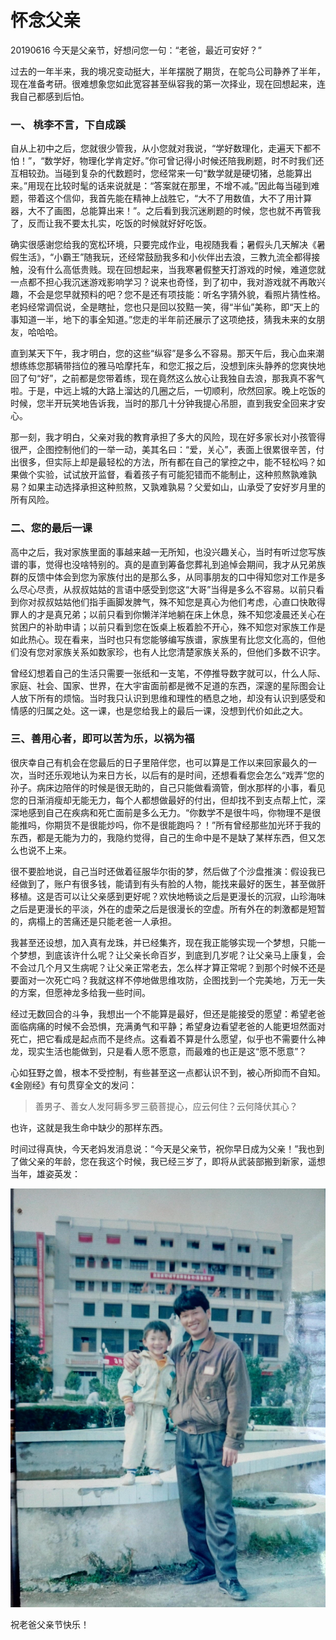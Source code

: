 # 怀念父亲

20190616
今天是父亲节，好想问您一句：“老爸，最近可安好？”

过去的一年半来，我的境况变动挺大，半年摆脱了期货，在鸵鸟公司静养了半年，现在准备考研。很难想象您如此宽容甚至纵容我的第一次择业，现在回想起来，连我自己都感到后怕。

### 一、 桃李不言，下自成蹊

自从上初中之后，您就很少管我，从小您就对我说，“学好数理化，走遍天下都不怕！”，“数学好，物理化学肯定好。”你可曾记得小时候还陪我刷题，时不时我们还互相较劲。当碰到复杂的代数题时，您经常来一句“数学就是硬切猪，总能算出来。”用现在比较时髦的话来说就是：“答案就在那里，不增不减。”因此每当碰到难题，带着这个信仰，我首先能在精神上战胜它，“大不了用数值，大不了用计算器，大不了画图，总能算出来！”。之后看到我沉迷刷题的时候，您也就不再管我了，反而让我不要太扎实，吃饭的时候就好好吃饭。

确实很感谢您给我的宽松环境，只要完成作业，电视随我看；暑假头几天解决《暑假生活》，“小霸王”随我玩，还经常鼓励我多和小伙伴出去浪，三教九流全都得接触，没有什么高低贵贱。现在回想起来，当我寒暑假整天打游戏的时候，难道您就一点都不担心我沉迷游戏影响学习？说来也奇怪，到了初中，我对游戏就不再敢兴趣，不会是您早就预料的吧？您不是还有项技能：听名字猜外貌，看照片猜性格。老妈经常调侃说，全是瞎扯，您也只是回以狡黠一笑，得“半仙”美称，即“天上的事知道一半，地下的事全知道。”您走的半年前还展示了这项绝技，猜我未来的女朋友，哈哈哈。

直到某天下午，我才明白，您的这些“纵容”是多么不容易。那天午后，我心血来潮想练练您那辆带挡位的雅马哈摩托车，和您汇报之后，没想到床头静养的您爽快地回了句“好”，之前都是您带着练，现在竟然这么放心让我独自去浪，那我真不客气啦。于是，中远上城的大路上溜达的几圈之后，一切顺利，欣然回家。晚上吃饭的时候，您半开玩笑地告诉我，当时的那几十分钟我提心吊胆，直到我安全回来才安心。

那一刻，我才明白，父亲对我的教育承担了多大的风险，现在好多家长对小孩管得很严，企图控制他们的一举一动，美其名曰：“爱，关心”，表面上很累很辛苦，付出很多，但实际上却是最轻松的方法，所有都在自己的掌控之中，能不轻松吗？如果做个实验，试试放开监督，看着孩子有可能犯错而不能制止，这种煎熬孰难孰易？如果主动选择承担这种煎熬，又孰难孰易？父爱如山，山承受了安好岁月里的所有风险。

### 二、您的最后一课

高中之后，我对家族里面的事越来越一无所知，也没兴趣关心，当时有听过您写族谱的事，觉得也没啥特别的。真的是直到筹备您葬礼到追悼会期间，我才从兄弟族群的反馈中体会到您为家族付出的是那么多，从同事朋友的口中得知您对工作是多么尽心尽责，从叔叔姑姑的言语中感受到您这“大哥”当得是多么不容易。以前只看到你对叔叔姑姑他们指手画脚发脾气，殊不知您是真心为他们考虑，心直口快敢得罪人的才是真兄弟；以前只看到你懒洋洋地躺在床上休息，殊不知您凌晨还关心在贫困户的补助申请；以前只看到您在饭桌上板着脸不开心，殊不知您对家族工作是如此热心。现在看来，当时也只有您能够编写族谱，家族里有比您文化高的，但他们没有您对家族关系如数家珍，也有人比您清楚家族关系的，但他们多数不识字。

曾经幻想着自己的生活只需要一张纸和一支笔，不停推导数字就可以，什么人际、家庭、社会、国家、世界，在大宇宙面前都是微不足道的东西，深邃的星际图会让人放下所有的烦恼。当时我只认识到思维和理性的栖息之地，却没有认识到感受和情感的归属之处。这一课，也是您给我上的最后一课，没想到代价如此之大。

### 三、善用心者，即可以苦为乐，以祸为福

很庆幸自己有机会在您最后的日子里陪伴您，也可以算是工作以来回家最久的一次，当时还乐观地认为来日方长，以后有的是时间，还想看看您会怎么“戏弄”您的孙子。病床边陪伴的时候是很无助的，自己只能做看滴管，倒水那样的小事，看见您的日渐消瘦却无能无力，每个人都想做最好的付出，但却找不到支点帮上忙，深深地感到自己在疾病和死亡面前是多么无力。“你数学不是很牛吗，你物理不是很能推吗，你期货不是很能炒吗，你不是很能跑吗？！”所有曾经那些加光环于我的东西，都是无能为力的，我隐约觉得，自己的生命中是不是缺了某样东西，但又怎么也说不上来。

很不要脸地说，自己当时还做着征服华尔街的梦，然后做了个沙盘推演：假设我已经做到了，账户有很多钱，能请到有头有脸的人物，能找来最好的医生，甚至做肝移植。这是否可以让父亲感到更好呢？欢快地畅谈之后是更漫长的沉寂，山珍海味之后是更漫长的平淡，外在的虚荣之后是很漫长的空虚。所有外在的刺激都是短暂的，病榻上的苦痛还是只能老爸一人承担。

我甚至还设想，加入真有龙珠，并已经集齐，现在我正能够实现一个梦想，只能一个梦想，到底该许什么呢？让父亲长命百岁，到底到几岁呢？让父亲马上康复，会不会过几个月又生病呢？让父亲正常老去，怎么样才算正常呢？到那个时候不还是要面对一次死亡吗？我就这样不停地做思维攻防，企图找到一个完美地，万无一失的方案，但愿神龙多给我一些时间。

经过无数回合的斗争，我想出一个不能算是最好，但还是能接受的愿望：希望老爸面临病痛的时候不会恐惧，充满勇气和平静；希望身边看望老爸的人能更坦然面对死亡，把它看成是起点而不是终点。这看着不算是什么愿望，似乎也不需要什么神龙，现实生活也能做到，只是看人愿不愿意，而最难的也正是这“愿不愿意”？

心如狂野之兽，根本不受控制，有些甚至这一点都认识不到，被心所抑而不自知。《金刚经》有句贯穿全文的发问：

> 善男子、善女人发阿耨多罗三藐菩提心，应云何住？云何降伏其心？

也许，这就是我生命中缺少的那样东西。

时间过得真快，今天老妈发消息说：“今天是父亲节，祝你早日成为父亲！”我也到了做父亲的年龄，您在我这个时候，我已经三岁了，即将从武装部搬到新家，遥想当年，雄姿英发：

![father](../../pic/father.jpg)

祝老爸父亲节快乐！